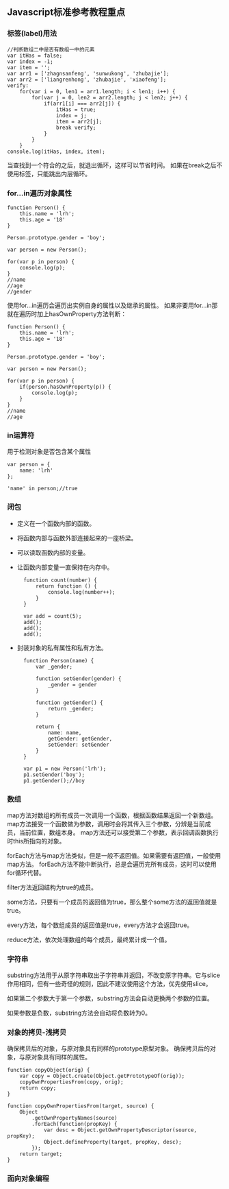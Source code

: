 ## Javascript标准参考教程重点

### 标签(label)用法

    //判断数组二中是否有数组一中的元素
    var itHas = false;
    var index = -1;
    var item = '';
    var arr1 = ['zhagnsanfeng', 'sunwukong', 'zhubajie'];
    var arr2 = ['liangrenhong', 'zhubajie', 'xiaofeng'];
    verify:
        for(var i = 0, len1 = arr1.length; i < len1; i++) {
            for(var j = 0, len2 = arr2.length; j < len2; j++) {
                if(arr1[i] === arr2[j]) {
                    itHas = true;
                    index = j;
                    item = arr2[j];
                    break verify;
                }
            }
        }
    console.log(itHas, index, item);

当查找到一个符合的之后，就退出循环，这样可以节省时间。
如果在break之后不使用标签，只能跳出内层循环。

### for...in遍历对象属性

    function Person() {
        this.name = 'lrh';
        this.age = '18'
    }

    Person.prototype.gender = 'boy';

    var person = new Person();

    for(var p in person) {
        console.log(p);
    }
    //name
    //age
    //gender

使用for...in遍历会遍历出实例自身的属性以及继承的属性。
如果非要用for...in那就在遍历时加上hasOwnProperty方法判断：

    function Person() {
        this.name = 'lrh';
        this.age = '18'
    }

    Person.prototype.gender = 'boy';

    var person = new Person();

    for(var p in person) {
        if(person.hasOwnProperty(p)) {
            console.log(p);
        }
    }
    //name
    //age

### in运算符

用于检测对象是否包含某个属性

    var person = {
        name: 'lrh'
    };

    'name' in person;//true

### 闭包

- 定义在一个函数内部的函数。
- 将函数内部与函数外部连接起来的一座桥梁。
- 可以读取函数内部的变量。
- 让函数内部变量一直保持在内存中。

        function count(number) {
            return function () {
                console.log(number++);
            }
        }

        var add = count(5);
        add();
        add();
        add();

- 封装对象的私有属性和私有方法。

        function Person(name) {
            var _gender;

            function setGender(gender) {
                _gender = gender
            }

            function getGender() {
                return _gender;
            }

            return {
                name: name,
                getGender: getGender,
                setGender: setGender
            }
        }

        var p1 = new Person('lrh');
        p1.setGender('boy');
        p1.getGender();//boy

### 数组

map方法对数组的所有成员一次调用一个函数，根据函数结果返回一个新数组。
map方法接受一个函数做为参数，调用时会将其传入三个参数，分辨是当前成员，当前位置，数组本身。
map方法还可以接受第二个参数，表示回调函数执行时this所指向的对象。

forEach方法与map方法类似，但是一般不返回值。如果需要有返回值，一般使用map方法。
forEach方法不能中断执行，总是会遍历完所有成员，这时可以使用for循环代替。

filter方法返回结构为true的成员。

some方法，只要有一个成员的返回值为true，那么整个some方法的返回值就是true。

every方法，每个数组成员的返回值是true，every方法才会返回true。

reduce方法，依次处理数组的每个成员，最终累计成一个值。

### 字符串

substring方法用于从原字符串取出子字符串并返回，不改变原字符串。它与slice作用相同，但有一些奇怪的规则，因此不建议使用这个方法，优先使用slice。

如果第二个参数大于第一个参数，substring方法会自动更换两个参数的位置。

如果参数是负数，substring方法会自动将负数转为0。


### 对象的拷贝-浅拷贝

确保拷贝后的对象，与原对象具有同样的prototype原型对象。
确保拷贝后的对象，与原对象具有同样的属性。

    function copyObject(orig) {
        var copy = Object.create(Object.getPrototypeOf(orig));
        copyOwnPropertiesFrom(copy, orig);
        return copy;
    }

    function copyOwnPropertiesFrom(target, source) {
        Object
            .getOwnPropertyNames(source)
            .forEach(function(propKey) {
                var desc = Object.getOwnPropertyDescriptor(source, propKey);
                Object.defineProperty(target, propKey, desc);
            });
        return target;
    }

### 面向对象编程


